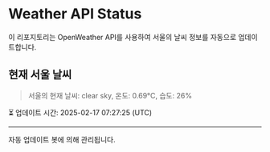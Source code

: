 
# Weather API Status

이 리포지토리는 OpenWeather API를 사용하여 서울의 날씨 정보를 자동으로 업데이트합니다.

## 현재 서울 날씨
> 서울의 현재 날씨: clear sky, 온도: 0.69°C, 습도: 26%

⏳ 업데이트 시간: 2025-02-17 07:27:25 (UTC)

---
자동 업데이트 봇에 의해 관리됩니다.
